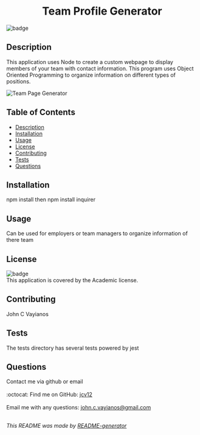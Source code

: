 
  <h1 align='center'>Team Profile Generator</h1>
    
  ![badge](https://img.shields.io/badge/license-Academic-brightgreen)<br />
    
  ## Description
  This application uses Node to create a custom webpage to display members of your team with contact information. This program uses Object Oriented Programming to organize information on different types of positions.
  
  ![Team Page Generator](https://user-images.githubusercontent.com/95864720/168881966-c58cc65f-fa0d-4901-8b1e-9afe6d5ec6d7.gif)

  ## Table of Contents
  - [Description](#description)
  - [Installation](#installation)
  - [Usage](#usage)
  - [License](#license)
  - [Contributing](#contributing)
  - [Tests](#tests)
  - [Questions](#questions)

  ## Installation
  npm install then npm install inquirer

  ## Usage
  Can be used for employers or team managers to organize information of there team

  ## License
  ![badge](https://img.shields.io/badge/license-Academic-brightgreen)
  <br />
  This application is covered by the Academic license.

  ## Contributing
  John C Vayianos

  ## Tests
  The tests directory has several tests powered by jest

  ## Questions
  Contact me via github or email<br />
  <br />
  :octocat: Find me on GitHub: [jcv12](https://github.com/jcv12)<br />
  <br />
  Email me with any questions: john.c.vayianos@gmail.com<br /><br />

  _This README was made by [README-generator](https://github.com/jcv12/ReadMe-Generator)_
  
